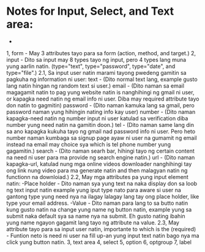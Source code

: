 # Notes for Input, Select, and Text area:

- 
1, form - May 3 attributes tayo para sa form (action, method, and target.) 
2, input - Dito sa input may 8 types tayo ng input, pero 4 types lang muna yung aarlin natin. (type="text", type="password", type="date", and type="file".)
2.1, Sa input user natin marami tayong pwedeng gamitin sa pagkuha ng information ni user:
text - (Dito normal text lang, example gusto lang natin hingan ng random text si user.)
email - (Dito naman sa email magagamit natin to pag yung website natin is nanghihingi ng gmail ni user, or kapagka need natin ng email info ni user. Diba may required attribute tayo don natin to gagmitin)
password - (Dito naman kamuka lang sa gmail, pero password naman yung hihingin nating info kay user)
number - (Dito naman kapagka-need natin ng number input ni user katulad sa verification diba number yung need natin na gamitin doon.)
tel - (Dito naman same lang din sa ano kapagka kukuha tayo ng gmail nad password info ni user. Pero heto number naman kumbaga sa signup page ayaw ni user na gumamit ng email instead na email may choice sya which is tel phone number yung gagamitin.)
search - (Dito naman searh bar, hihingi tayo ng certain content na need ni user para ma provide ng search engine natin.)
url - (Dito naman kapagka-url, katulad nung mga online videos downloader nanghihingi tay ong link nung video para ma generate natin and then malagyan natin ng functionn na downloiad.)
2.2, May mga attributes pa yung input element natin:
-Place holder - Dito naman sya yung text na naka display don sa loob ng text input natin example yung iput type nato para aware si user na gantong type yung need nya na ilagay lalagay lang tay ong place holder, like type your email address.
-Value - Dito naman para lang to sa butto natin kung gusto natin na change yung name ng button natin, example yung sa submit naka default sya sa name nya na submit. Eh gusto nating ibahin yung name ngayon gagamit lang tayo ng attribute na value.
2.3, May attribute tayo para sa input user natin, importante to which is the (required) - Funtion neto is need ni user na fill up-an yung input text natin bago nya ma click yung button natin.
3, text area 
4, select
5, option
6, optgroup
7, label


